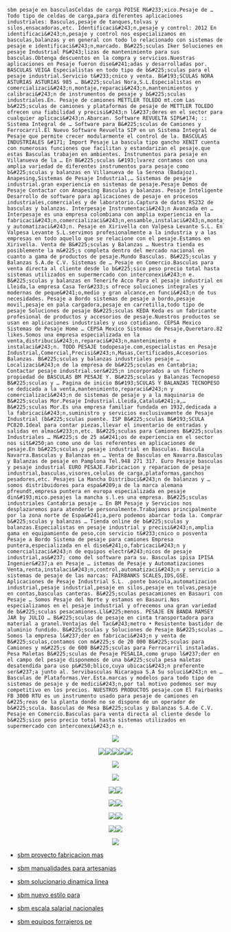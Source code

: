 
```
sbm pesaje en basculasCeldas de carga POISE M&#233;xico.Pesaje de … Todo tipo de celdas de carga,para diferentes aplicaciones industriales: Basculas,pesaje de tanques,tolvas y silos,ensacadoras,etc. Identificaci&#243;n,pesaje y control: 2012 En identificaci&#243;n,pesaje y control nos especializamos en basculas,balanzas y en general con todo lo relacionado con sistemas de pesaje e identificaci&#243;n,marcado. B&#225;sculas Iker Soluciones en pesaje Industrial P&#243;lizas de mantenimiento para sus basculas.Obtenga descuentos en la compra y servicios.Nuestras aplicaciones en Pesaje fueron dise&#241;adas y desarrolladas por. BASCULAS VEIGA Especialistas en todo tipo de b&#225;sculas para el pesaje industrial.Servicio t&#233;cnico y venta. B&#193;SCULAS NORA ASTURIAS ASTURIAS 985 … B&#225;sculas Nora,S.L.Especialistas en comercializaci&#243;n,montaje,reparaci&#243;n,mantenimientos y calibraci&#243;n de instrumentos de pesaje y b&#225;sculas industriales.En. Pesaje de camiones METTLER TOLEDO mt.com Las b&#225;sculas de camiones y plataformas de pesaje de METTLER TOLEDO ofrecen una fiabilidad y precisi&#243;n l&#237;deres en el sector para cualquier aplicaci&#243;n.Abarcan. Software REVUELTA SIP&#174; :: Sistema Integral de … Software para B&#225;sculas de Camiones y Ferrocarril.El Nuevo Software Revuelta SIP en un Sistema Integral de Pesaje que permite crecer modularmente el control de la. BASCULAS INDUSTRIALES &#171; Import Pesaje La bascula tipo gancho XENIT cuenta con numerosas funciones que facilitan y estandarizan el pesaje.que estas Basculas trabajen en ambientes. Instrumentos para pesaje en Villanueva de la … En B&#225;sculas &#193;lvarez contamos con una amplia variedad de diferentes instrumentos para pesaje como b&#225;sculas y balanzas en Villanueva de la Serena (Badajoz). Anapesing,Sistemas de Pesaje Industrial,… Sistemas de pesaje industrial.gran experiencia en sistemas de pesaje.Pesaje Demos de Pesaje Contactar con Anapesing Basculas y balanzas. Pesaje Inteligente Desarrollo de software para aplicaciones de pesaje en procesos industriales,comerciales y de laboratorio.Captura de datos RS232 de basculas y balanzas. Interpesaje Instrumentaci&#243;n Avanzada en … Interpesaje es una empresa colombiana con amplia experiencia en la fabricaci&#243;n,comercializaci&#243;n,ensamble,instalaci&#243;n,montaje,mantenimiento y automatizaci&#243;n. Pesaje en Xirivella con Valpesa Levante S.L. En Valpesa Levante S.L.servimos profesionalmente a la industria y a las empresas en todo aquello que se relacione con el pesaje.Estamos en Xirivella. Venta de B&#225;sculas y Balanzas … Nuestra tienda es posiblemente la m&#225;s completa dentro del mercado nacional en cuanto a gama de productos de pesaje.Mundo Basculas. B&#225;sculas y Balanzas S.A.de C.V. Sistemas de … Pesaje en Comercio.Basculas para venta directa al cliente desde lo b&#225;sico peso precio total hasta sistemas utilizados en supermercado con interconexi&#243;n e. B&#225;sculas y balanzas en Tenerife Acco Para el pesaje industrial en Lleida,la empresa Casa Ter&#233;s ofrece soluciones integrales y modernas de peque&#241;o,medio y gran alcance,en funci&#243;n de tus necesidades. Pesaje a Bordo sistemas de pesaje a bordo,pesaje movil,pesaje en pala cargadora,pesaje en carretilla,todo tipo de pesaje Soluciones de pesaje B&#225;sculas KEDA Keda es un fabricante profesional de productos y accesorios de pesaje.Nuestros productos se usan en aplicaciones industriales y uso cotidiano. CEPSA Mexico Sistemas de Pesaje Home … CEPSA Mexico Sistemas de Pesaje,Queretaro.82 likes.Somos una empresa especializada en la venta,distribuci&#243;n,reparaci&#243;n,mantenimiento e instalaci&#243;n. TODO PESAJE todopesaje.com,especialistas en Pesaje Industrial,Comercial,Precisi&#243;n,Masas,Certificados,Accesorios Balanzas. B&#225;sculas y balanzas industriales pesaje … Localizaci&#243;n de la empresa de b&#225;sculas en Cantabria; Contactar pesaje industrial.ser&#225;n incorporados a un fichero propiedad de BASCULAS BM PESAJE Y. B&#225;sculas y Balanzas Tecnopeso B&#225;sculas y … Pagina de inicio B&#193;SCULAS Y BALANZAS TECNOPESO se dedicada a la venta,mantenimiento,reparaci&#243;n y comercializaci&#243;n de sistemas de pesaje y a la maquinaria de B&#225;sculas Mor.Pesaje Industrial.Lleida,Catalu&#241;a,… B&#225;sculas Mor.Es una empresa familiar fundada en 1932,dedicada a la fabricaci&#243;n,suministro y servicios exclusivamente de Pesaje Industrial (b&#225;sculas puente. ISP B&#225;sculas B&#193;SCULA PC820.Ideal para contar piezas,llevar el inventario de entradas y salidas en almac&#233;n,etc. B&#225;sculas para Camiones B&#225;sculas Industriales … M&#225;s de 25 a&#241;os de experiencia en el sector nos sit&#250;an como uno de los referentes en aplicaciones de pesaje.En b&#225;sculas.y pesaje industrial en Basculas. Bascula Navarra.Basculas y Balanzas en … Venta de Basculas en Navarra.Basculas y Balanzas de pesaje en Pamplona Tel.948 271 317. Euro Pesaje basculas y pesaje industrial EURO PESAJE.Fabricacion y reparacion de pesaje industrial,basculas,visores,celulas de carga,plataformas,ganchos pesadores,etc. Pesajes La Mancha Distribuci&#243;n de balanzas y … somos distribuidores para espa&#209;a de la marca alemana pfreundt,empresa puntera en europa especializada en pesaje din&#193;mico.pesajes la mancha s.l.es una empresa. B&#225;sculas industriales Cantabria pesaje … En BM Pesaje y Servicios nos desplazaremos para atenderle personalmente.Trabajamos principalmente por la zona norte de Espa&#241;a,pero podemos abarcar toda la. Comprar b&#225;sculas y balanzas … Tienda online de b&#225;sculas y balanzas.Especialistas en pesaje industrial y precisi&#243;n,amplia gama en equipamiento de peso,con servicio t&#233;cnico o posventa Pesaje a Bordo Sistema de pesaje para camiones Empresa puntera,especializada en el dise&#241;o,fabricaci&#243;n y comercializaci&#243;n de equipos electr&#243;nicos de pesaje industrial,as&#237; como del software para su. Basculas ipisa IPISA Ingenier&#237;a en Pesaje … istemas de Pesaje y Automatizaciones Venta,renta,instalaci&#243;n,control,automatizaci&#243;n y servicio a sistemas de pesaje de las marcas: FAIRBANKS SCALES,IDS,GSE. Aplicaciones de Pesaje Industrial S.L. .ponte bascula,automatizacion industrial,pesaje industrial,pesaje en silos,pesaje en tolvas,pesaje en contas,basculas canteras. B&#225;sculas pesacamiones en Basauri con Pesaje … Somos Pesaje del Norte y estamos en Basauri.Nos especializamos en el pesaje industrial y ofrecemos una gran variedad de b&#225;sculas pesacamiones.Ll&#225;menos. PESAJE EN BANDA RAMSEY JAR by JULIO … B&#225;sculas de pesaje en cinta transportadora para material a granel.Ventajas del Tac&#243;metro • Resistente bastidor de aluminio fundido. B&#225;sculas y Soluciones de Pesaje B&#225;sculas … Somos la empresa l&#237;der en fabricaci&#243;n y venta de B&#225;sculas,contamos con m&#225;s de 20 000 B&#225;sculas para Camiones y m&#225;s de 600 B&#225;sculas para Ferrocarril instaladas. Pesa Maletas B&#225;sculas de Pesaje PESALIA,como grupo l&#237;der en el campo del pesaje disponemos de una b&#225;scula pesa maletas desatendida para uso p&#250;blico,cuya ubicaci&#243;n preferente ser&#237;a junto al. Servibasculas Nicaragua S.A Su soluci&#243;n en … Basculas de Plataformas.Ver.Esta.marcas y modelos para todo tipo de sistemas de pesaje y de medici&#243;n,por tal motivo podemos ser muy competitivo en los precios. NUESTROS PRODUCTOS pesaje.com El Fairbanks FB 3000 RTU es un instrumento usado para pesaje de camiones en &#225;reas de la planta donde no se dispone de un operador de b&#225;scula. Basculas de Mesa B&#225;sculas y Balanzas S.A.de C.V. Pesaje en Comercio.Basculas para venta directa al cliente desde lo b&#225;sico peso precio total hasta sistemas utilizados en supermercado con interconexi&#243;n e. 
```

<div align="center">

<a href="https://es-crusher.shibang-china.com/github&k=sbm+pesaje+en+basculas"><img src="https://static.shibang-china.com/es/crusher/logo.jpg"></a>

<a href="https://es-crusher.shibang-china.com/github&k=sbm+pesaje+en+basculas"><img src="https://static.shibang-china.com/es/crusher/index.jpg"></a><a href="https://es-crusher.shibang-china.com/material.htmlgithub&k=sbm+pesaje+en+basculas"><img src="https://static.shibang-china.com/es/crusher/material.jpg"></a><a href="https://es-crusher.shibang-china.com/application.htmlgithub&k=sbm+pesaje+en+basculas"><img src="https://static.shibang-china.com/es/crusher/application.jpg"></a><a href="https://es-crusher.shibang-china.com/aboutus.htmlgithub&k=sbm+pesaje+en+basculas"><img src="https://static.shibang-china.com/es/crusher/aboutus.jpg"></a><a href="https://es-crusher.shibang-china.com/contact.htmlgithub&k=sbm+pesaje+en+basculas"><img src="https://static.shibang-china.com/es/crusher/contact.jpg"></a>

<a href="https://es-crusher.shibang-china.com/github&k=sbm+pesaje+en+basculas"><img src="https://static.shibang-china.com/es/crusher/banner.jpg"></a>

<a href="https://swt.shibang-china.com/github&k=sbm+pesaje+en+basculas"><img src="https://static.shibang-china.com/es/crusher/text.jpg"></a>

<a href="https://swt.shibang-china.com/github&k=sbm+pesaje+en+basculas"><img src="https://static.shibang-china.com/es/crusher/chat.jpg"></a><a href="https://es-crusher.shibang-china.com/contact.htmlgithub&k=sbm+pesaje+en+basculas"><img src="https://static.shibang-china.com/es/crusher/message.jpg"></a>

<a href="https://es-crusher.shibang-china.com/products/pe.htmlgithub&k=sbm+pesaje+en+basculas"><img src="https://static.shibang-china.com/es/crusher/pe.jpg"></a><a href="https://es-crusher.shibang-china.com/products/pf.htmlgithub&k=sbm+pesaje+en+basculas"><img src="https://static.shibang-china.com/es/crusher/pf.jpg"></a>

<a href="https://es-crusher.shibang-china.com/products/hpt.htmlgithub&k=sbm+pesaje+en+basculas"><img src="https://static.shibang-china.com/es/crusher/hpt.jpg"></a><a href="https://es-crusher.shibang-china.com/products/vsi.htmlgithub&k=sbm+pesaje+en+basculas"><img src="https://static.shibang-china.com/es/crusher/vsi.jpg"></a>

<a href="https://es-crusher.shibang-china.com/products/klv.htmlgithub&k=sbm+pesaje+en+basculas"><img src="https://static.shibang-china.com/es/crusher/klv.jpg"></a><a href="https://es-crusher.shibang-china.com/products/portable.htmlgithub&k=sbm+pesaje+en+basculas"><img src="https://static.shibang-china.com/es/crusher/portable.jpg"></a>

<a href="https://swt.shibang-china.com/github&k=sbm+pesaje+en+basculas"><img src="https://static.shibang-china.com/es/crusher/case.jpg"></a>

</div>


* [sbm proyecto fabricacion mas](sbm%20proyecto%20fabricacion%20mas.md)

* [sbm manualidades para artesanias](sbm%20manualidades%20para%20artesanias.md)

* [sbm solucionario dinamica linea](sbm%20solucionario%20dinamica%20linea.md)

* [sbm nuevo estilo para](sbm%20nuevo%20estilo%20para.md)

* [sbm escala salarial nacionales](sbm%20escala%20salarial%20nacionales.md)

* [sbm equipos forrajeros pe](sbm%20equipos%20forrajeros%20pe.md)